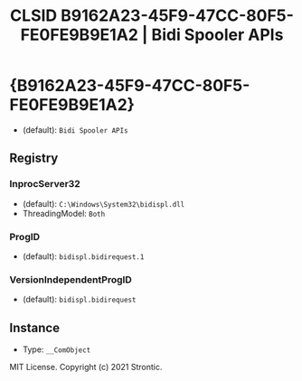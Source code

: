 ﻿---
title: "CLSID B9162A23-45F9-47CC-80F5-FE0FE9B9E1A2 | Bidi Spooler APIs"
excerpt: What is COM-Object CLSID B9162A23-45F9-47CC-80F5-FE0FE9B9E1A2?
---

# {B9162A23-45F9-47CC-80F5-FE0FE9B9E1A2}

* (default): `Bidi Spooler APIs`

## Registry


### InprocServer32

* (default): `C:\Windows\System32\bidispl.dll`
* ThreadingModel: `Both`

### ProgID

* (default): `bidispl.bidirequest.1`

### VersionIndependentProgID

* (default): `bidispl.bidirequest`

## Instance

* Type: `__ComObject`

MIT License. Copyright (c) 2021 Strontic.


